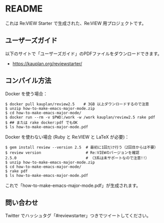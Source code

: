 # README

これは Re:VIEW Starter で生成された、Re:VIEW 用プロジェクトです。


## ユーザーズガイド

以下のサイトで「ユーザーズガイド」のPDFファイルをダウンロードできます。

- https://kauplan.org/reviewstarter/


## コンパイル方法

Docker を使う場合：

```terminal
$ docker pull kauplan/review2.5    # 3GB 以上ダウンロードするので注意
$ unzip how-to-make-emacs-major-mode.zip
$ cd how-to-make-emacs-major-mode/
$ docker run --rm -v $PWD:/work -w /work kauplan/review2.5 rake pdf
$ ## または rake docker:pdf でもOK
$ ls how-to-make-emacs-major-mode.pdf
```

Docker を使わない場合 (Ruby と Re:VIEW と LaTeX が必要)：

```terminal
$ gem install review --version 2.5  # 最初に1回だけ行う（2回目からは不要）
$ review version                    # Re:VIEWのバージョンを確認
2.5.0                               # （3系は未サポートなので注意!!）
$ unzip how-to-make-emacs-major-mode.zip
$ cd how-to-make-emacs-major-mode/
$ rake pdf
$ ls how-to-make-emacs-major-mode.pdf
```

これで「how-to-make-emacs-major-mode.pdf」が生成されます。


## 問い合わせ

Twitter でハッシュタグ「#reviewstarter」つきでツイートしてください。
